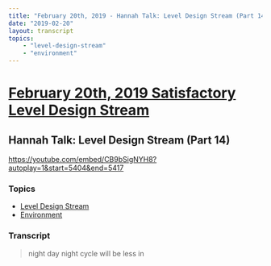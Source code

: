 ```yaml
---
title: "February 20th, 2019 - Hannah Talk: Level Design Stream (Part 14)"
date: "2019-02-20"
layout: transcript
topics: 
    - "level-design-stream"
    - "environment"
---
```

# [February 20th, 2019 Satisfactory Level Design Stream](../2019-02-20.md)
## Hannah Talk: Level Design Stream (Part 14)
https://youtube.com/embed/CB9bSigNYH8?autoplay=1&start=5404&end=5417
### Topics
* [Level Design Stream](../topics/level-design-stream.md)
* [Environment](../topics/environment.md)

### Transcript

> night day night cycle will be less in
